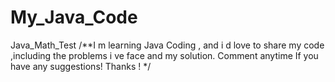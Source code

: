 # My_Java_Code
Java_Math_Test
/**I m learning Java Coding , and i d love to share my code ,including the problems i ve face and my solution.
Comment anytime If you have any suggestions!
Thanks !
*/
